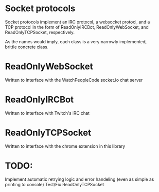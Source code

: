 # Socket protocols

Socket protocols implement an IRC protocol, a websocket protocl, and a TCP protocol in the form of ReadOnlyIRCBot, ReadOnlyWebSocket, and ReadOnlyTCPSocket, respectively.

As the names would imply, each class is a very narrowly implemented, brittle concrete class.

# ReadOnlyWebSocket
Written to interface with the WatchPeopleCode socket.io chat server

# ReadOnlyIRCBot
Written to interface with Twitch's IRC chat

# ReadOnlyTCPSocket
Written to interface with the chrome extension in this library

# TODO:
Implement automatic retrying logic and error handeling (even as simple as printing to console)
Test/Fix ReadOnlyTCPSocket
